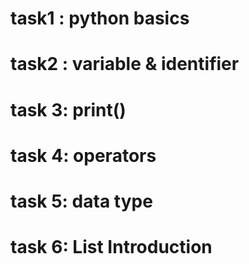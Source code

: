 # task1 : python basics
# task2 : variable & identifier
# task 3: print()
# task 4: operators
# task 5: data type
# task 6: List Introduction
